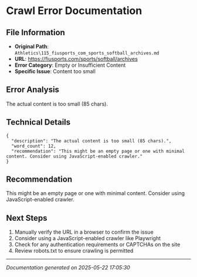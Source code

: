 # Crawl Error Documentation

## File Information
- **Original Path**: `Athletics\115_fiusports_com_sports_softball_archives.md`
- **URL**: https://fiusports.com/sports/softball/archives
- **Error Category**: Empty or Insufficient Content
- **Specific Issue**: Content too small

## Error Analysis
The actual content is too small (85 chars).

## Technical Details
```
{
  "description": "The actual content is too small (85 chars).",
  "word_count": 12,
  "recommendation": "This might be an empty page or one with minimal content. Consider using JavaScript-enabled crawler."
}
```

## Recommendation
This might be an empty page or one with minimal content. Consider using JavaScript-enabled crawler.

## Next Steps
1. Manually verify the URL in a browser to confirm the issue
2. Consider using a JavaScript-enabled crawler like Playwright
3. Check for any authentication requirements or CAPTCHAs on the site
4. Review robots.txt to ensure crawling is permitted

---
*Documentation generated on 2025-05-22 17:05:30*

